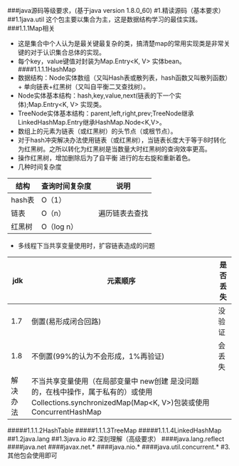 ###java源码等级要求，(基于java version 1.8.0_60)
#1.精读源码（基本要求）
##1.1java.util
       这个包主要以集合为主，这是数据结构学习的最佳实践。
###1.1.1Map相关
- 这是集合中个人认为是最关键最复杂的类，搞清楚map的常用实现类是非常关键的对于认识集合总体的实现。
- 每个key，value键值对封装为Map.Entry<K, V> 实体bean。
####1.1.1.1HashMap
- 数据结构：Node实体数组（又叫Hash表或散列表，hash函数又叫散列函数）+ 单向链表+红黑树（又叫自平衡二叉查找树）。
- Node实体基本结构：hash,key,value,next(链表的下一个实体);Map.Entry<K, V> 实现类。
- TreeNode实体基本结构：parent,left,right,prev;TreeNode继承LinkedHashMap.Entry继承HashMap.Node<K,V>。
- 数组上的元素为链表（或红黑树）的头节点（或根节点）。
- 对于hash冲突解决办法使用链表（或红黑树），当链表长度大于等于8时转化为红黑树。之所以转化为红黑树是当数量大时红黑树的查询效率更高。
- 操作红黑树，增加删除后为了自平衡 进行的左右旋和重新着色。 
- 几种时间复杂度

结构|  查询时间复杂度  |说明
-- |  -------------- |---
hash表 |O（1）|
链表 |  O（n）|遍历链表去查找
红黑树 | O（log n）|
- 多线程下当共享变量使用时，扩容链表造成的问题

jdk|  元素顺序 | 是否丢失
-- |  -------------- |  ------
1.7  | 倒置(易形成闭合回路) | 没验证
1.8  | 不倒置(99%的认为不会形成，1%再验证) |会丢失
解决办法| 不当共享变量使用（在局部变量中 new创建 是没问题的，在栈中操作，属于私有的）或使用Collections.synchronizedMap(Map<K, V>)包装或使用ConcurrentHashMap |
#####1.1.1.2HashTable
#####1.1.1.3TreeMap
#####1.1.1.4LinkedHashMap
##1.2java.lang
##1.3java.io
#2.深刻理解（高级要求）
####java.lang.reflect
####java.net
####javax.net.*
####java.nio.*
####java.util.concurrent.*
#3.其他包会使用即可